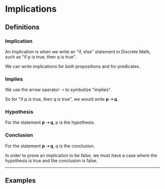 # Implications

## Definitions

### Implication

An Implication is when we write an "if, else" statement in Discrete Math, such as
"if p is true, then q is true".

We can write implications for both propositions and for predicates.

### Implies

We use the arrow operator ➝ to symbolize "implies". 

So for "if p is true, then q is true", we would write **p ➝ q**.

### Hypothesis

For the statement **p ➝ q**, p is the hypothesis.

### Conclusion

For the statement **p ➝ q**, q is the conclusion.

In order to prove an implication to be false, we must have a case where
the hypothesis is true and the conclusion is false.

---

## Examples

### 

